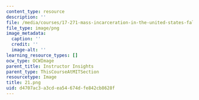 ```yaml
---
content_type: resource
description: ''
file: /media/courses/17-271-mass-incarceration-in-the-united-states-fall-2020/d4707ac3a3cdea54674dfe842cb8628f_21.png
file_type: image/png
image_metadata:
  caption: ''
  credit: ''
  image-alt: ''
learning_resource_types: []
ocw_type: OCWImage
parent_title: Instructor Insights
parent_type: ThisCourseAtMITSection
resourcetype: Image
title: 21.png
uid: d4707ac3-a3cd-ea54-674d-fe842cb8628f
---
```

